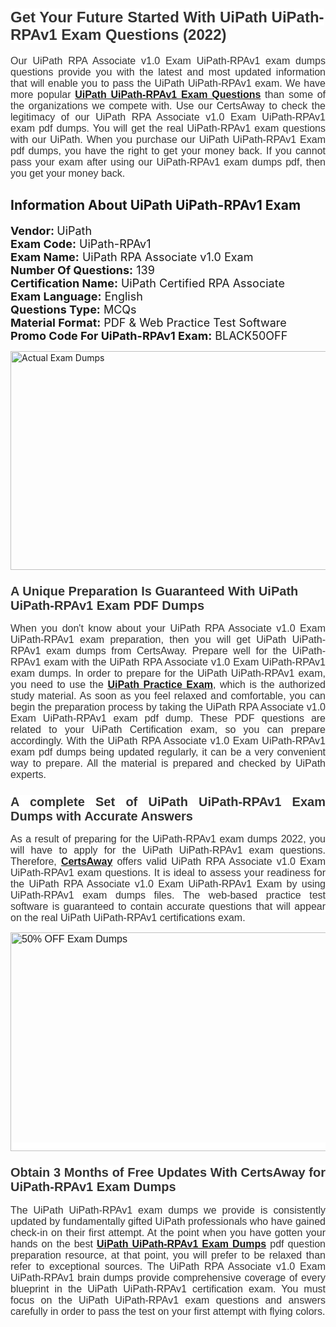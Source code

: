 <h1><span style="font-size:24px"><span style="font-family:Calibri,sans-serif"><strong><span style="background-color:white"><span style="font-family:"Verdana",sans-serif"><span style="color:#333333">Get Your Future Started With UiPath UiPath-RPAv1 Exam Questions (2022)</span></span></span></strong></span></span></h1> <p style="text-align:justify"><span style="font-size:11pt"><span style="font-family:Calibri,sans-serif"><span style="font-size:12.0pt"><span style="background-color:white"><span style="font-family:"Verdana",sans-serif"><span style="color:#333333">Our UiPath RPA Associate v1.0 Exam UiPath-RPAv1 exam dumps questions provide you with the latest and most updated information that will enable you to pass the UiPath UiPath-RPAv1 exam. We have more popular <a href="https://www.certsaway.com/uipath/uipath-rpav1-exam-dumps"><strong>UiPath UiPath-RPAv1 Exam Questions</strong></a> than some of the organizations we compete with. Use our CertsAway to check the legitimacy of our UiPath RPA Associate v1.0 Exam UiPath-RPAv1 exam pdf dumps. You will get the real UiPath-RPAv1 exam questions with our UiPath. When you purchase our UiPath UiPath-RPAv1 Exam pdf dumps, you have the right to get your money back. If you cannot pass your exam after using our UiPath-RPAv1 exam dumps pdf, then you get your money back.</span></span></span></span></span></span></p> <h2 style="text-align:justify"><strong>Information About UiPath UiPath-RPAv1 Exam</strong></h2> <p style="text-align:justify"><span style="font-size:18px"><strong>Vendor: </strong>UiPath<br /> <strong>Exam Code:</strong> UiPath-RPAv1<br /> <strong>Exam Name:</strong> UiPath RPA Associate v1.0 Exam<br /> <strong>Number Of Questions:</strong> 139<br /> <strong>Certification Name:</strong> UiPath Certified RPA Associate<br /> <strong>Exam Language:</strong> English<br /> <strong>Questions Type:</strong> MCQs<br /> <strong>Material Format:</strong> PDF & Web Practice Test Software<br /> <strong>Promo Code For UiPath-RPAv1 Exam:</strong> BLACK50OFF</span></p> <p style="text-align:justify"><a href="https://www.certsaway.com/uipath/uipath-rpav1-exam-dumps" rel="no-follow"><img alt="Actual Exam Dumps" src="https://blogger.googleusercontent.com/img/b/R29vZ2xl/AVvXsEhM7PDiBcnX1lSN-cQmq5aA7zhxn_sWcl74tkXOSfPCo3QtIY975M9XJLCwEgJ4RXKA47zmJGF6HERJJhyy2xAB8wXG6sgIARPXgzYSBnCmQcQUSzkzAw-rnNk2tBWror0N27JemDbU_7iS0jGjJohQplsk8CyGpJdZ9YktQ0Yz6f7IdzI5OZob-D4eGg/s1382/ca1.png" style="height:350px; width:750px" /></a></p> <h3><span style="font-size:20px"><strong><span style="font-family:Calibri,sans-serif"><span style="background-color:white"><span style="font-family:"Verdana",sans-serif"><span style="color:#333333">A Unique Preparation Is Guaranteed With UiPath UiPath-RPAv1 Exam PDF Dumps</span></span></span></span></strong></span></h3> <p style="text-align:justify"><span style="font-size:11pt"><span style="font-family:Calibri,sans-serif"><span style="font-size:12.0pt"><span style="background-color:white"><span style="font-family:"Verdana",sans-serif"><span style="color:#333333">When you don't know about your UiPath RPA Associate v1.0 Exam UiPath-RPAv1 exam preparation, then you will get UiPath UiPath-RPAv1 exam dumps from CertsAway. Prepare well for the UiPath-RPAv1 exam with the UiPath RPA Associate v1.0 Exam UiPath-RPAv1 exam dumps. In order to prepare for the UiPath UiPath-RPAv1 exam, you need to use the <a href="https://www.certsaway.com/uipath-questions"><strong>UiPath Practice Exam</strong></a>, which is the authorized study material. As soon as you feel relaxed and comfortable, you can begin the preparation process by taking the UiPath RPA Associate v1.0 Exam UiPath-RPAv1 exam pdf dump. These PDF questions are related to your UiPath Certification exam, so you can prepare accordingly. With the UiPath RPA Associate v1.0 Exam UiPath-RPAv1 exam pdf dumps being updated regularly, it can be a very convenient way to prepare. All the material is prepared and checked by UiPath experts.</span></span></span></span></span></span></p> <h3 style="text-align:justify"><span style="font-size:20px"><span style="font-family:Calibri,sans-serif"><strong><span style="background-color:white"><span style="font-family:"Verdana",sans-serif"><span style="color:#333333">A complete Set of UiPath UiPath-RPAv1 Exam Dumps with Accurate Answers</span></span></span></strong></span></span></h3> <p style="text-align:justify"><span style="font-size:11pt"><span style="font-family:Calibri,sans-serif"><span style="font-size:12.0pt"><span style="background-color:white"><span style="font-family:"Verdana",sans-serif"><span style="color:#333333">As a result of preparing for the UiPath-RPAv1 exam dumps 2022, you will have to apply for the UiPath UiPath-RPAv1 exam questions. Therefore, <a href=" https://www.certsaway.com/"><strong>CertsAway</strong></a> offers valid UiPath RPA Associate v1.0 Exam UiPath-RPAv1 exam questions. It is ideal to assess your readiness for the UiPath RPA Associate v1.0 Exam UiPath-RPAv1 Exam by using UiPath-RPAv1 exam dumps files. The web-based practice test software is guaranteed to contain accurate questions that will appear on the real UiPath UiPath-RPAv1 certifications exam.</span></span></span></span></span></span></p> <p style="text-align:justify"><span style="font-size:11pt"><span style="font-family:Calibri,sans-serif"><span style="font-size:12.0pt"><span style="background-color:white"><span style="font-family:"Verdana",sans-serif"><span style="color:#333333"><a href="https://www.certsaway.com/uipath/uipath-rpav1-exam-dumps" rel="no-follow"><img alt="50% OFF Exam Dumps" src="https://www.certcollections.com/uploads/content/c2.png" style="height:350px; width:750px" /></a></span></span></span></span></span></span></p> <h3 style="text-align:justify"><span style="font-size:20px"><strong><span style="font-family:Calibri,sans-serif"><span style="background-color:white"><span style="font-family:"Verdana",sans-serif"><span style="color:#333333">Obtain 3 Months of Free Updates With CertsAway for UiPath-RPAv1 Exam Dumps</span></span></span></span></strong></span></h3> <p style="text-align:justify"><span style="font-size:11pt"><span style="font-family:Calibri,sans-serif"><span style="font-size:12.0pt"><span style="background-color:white"><span style="font-family:"Verdana",sans-serif"><span style="color:#333333">The UiPath UiPath-RPAv1 exam dumps we provide is consistently updated by fundamentally gifted UiPath professionals who have gained check-in on their first attempt. At the point when you have gotten your hands on the best <a href="https://www.certsaway.com/uipath/uipath-rpav1-exam-dumps"><strong>UiPath UiPath-RPAv1 Exam Dumps</strong></a> pdf question preparation resource, at that point, you will prefer to be relaxed than refer to exceptional sources. The UiPath RPA Associate v1.0 Exam UiPath-RPAv1 brain dumps provide comprehensive coverage of every blueprint in the UiPath UiPath-RPAv1 certification exam. You must focus on the UiPath UiPath-RPAv1 exam questions and answers carefully in order to pass the test on your first attempt with flying colors.</span></span></span></span></span></span></p>
